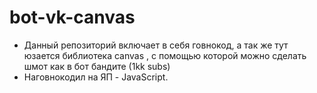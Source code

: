 # bot-vk-canvas
*   Данный репозиторий включает в себя говнокод, а так же тут юзается библиотека canvas , с помощью которой можно сделать шмот как в бот бандите (1kk subs)
*   Наговнокодил на ЯП - JavaScript.
